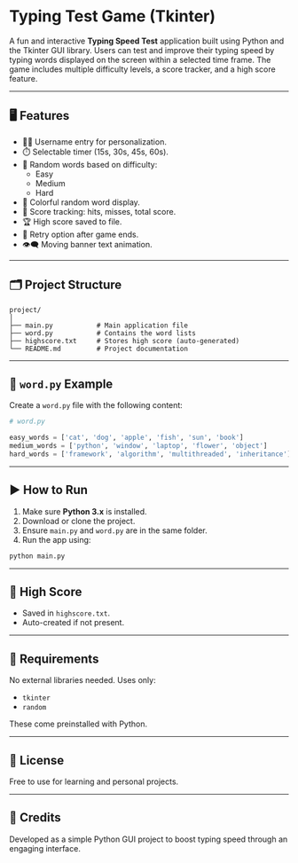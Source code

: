 # Typing Test Game (Tkinter)

A fun and interactive **Typing Speed Test** application built using Python and the Tkinter GUI library. Users can test and improve their typing speed by typing words displayed on the screen within a selected time frame. The game includes multiple difficulty levels, a score tracker, and a high score feature.

---

## 🖥️ Features

- 🧑‍💻 Username entry for personalization.
- ⏱️ Selectable timer (15s, 30s, 45s, 60s).
- 🔀 Random words based on difficulty:
  - Easy
  - Medium
  - Hard
- 🎨 Colorful random word display.
- 🧠 Score tracking: hits, misses, total score.
- 🏆 High score saved to file.
- 🔄 Retry option after game ends.
- 👁️‍🗨️ Moving banner text animation.

---

## 🗂️ Project Structure

```
project/
│
├── main.py           # Main application file
├── word.py           # Contains the word lists
├── highscore.txt     # Stores high score (auto-generated)
└── README.md         # Project documentation
```

---

## 📄 `word.py` Example

Create a `word.py` file with the following content:

```python
# word.py

easy_words = ['cat', 'dog', 'apple', 'fish', 'sun', 'book']
medium_words = ['python', 'window', 'laptop', 'flower', 'object']
hard_words = ['framework', 'algorithm', 'multithreaded', 'inheritance']
```

---

## ▶️ How to Run

1. Make sure **Python 3.x** is installed.
2. Download or clone the project.
3. Ensure `main.py` and `word.py` are in the same folder.
4. Run the app using:

```bash
python main.py
```

---

## 💾 High Score

- Saved in `highscore.txt`.
- Auto-created if not present.

---

## 📌 Requirements

No external libraries needed. Uses only:

- `tkinter`
- `random`

These come preinstalled with Python.

---

## 📜 License

Free to use for learning and personal projects.

---

## 🙌 Credits

Developed as a simple Python GUI project to boost typing speed through an engaging interface.
